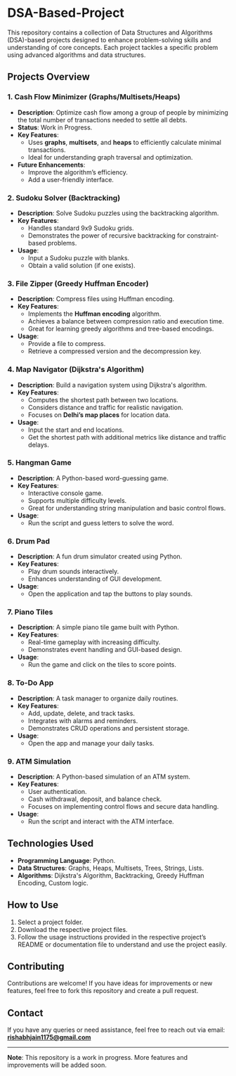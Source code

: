 # DSA-Based-Project

This repository contains a collection of Data Structures and Algorithms (DSA)-based projects designed to enhance problem-solving skills and understanding of core concepts. Each project tackles a specific problem using advanced algorithms and data structures.

## Projects Overview

### 1. **Cash Flow Minimizer (Graphs/Multisets/Heaps)**
   - **Description**: Optimize cash flow among a group of people by minimizing the total number of transactions needed to settle all debts.
   - **Status**: Work in Progress.
   - **Key Features**:
     - Uses **graphs**, **multisets**, and **heaps** to efficiently calculate minimal transactions.
     - Ideal for understanding graph traversal and optimization.
   - **Future Enhancements**:
     - Improve the algorithm’s efficiency.
     - Add a user-friendly interface.

### 2. **Sudoku Solver (Backtracking)**
   - **Description**: Solve Sudoku puzzles using the backtracking algorithm.
   - **Key Features**:
     - Handles standard 9x9 Sudoku grids.
     - Demonstrates the power of recursive backtracking for constraint-based problems.
   - **Usage**:
     - Input a Sudoku puzzle with blanks.
     - Obtain a valid solution (if one exists).

### 3. **File Zipper (Greedy Huffman Encoder)**
   - **Description**: Compress files using Huffman encoding.
   - **Key Features**:
     - Implements the **Huffman encoding** algorithm.
     - Achieves a balance between compression ratio and execution time.
     - Great for learning greedy algorithms and tree-based encodings.
   - **Usage**:
     - Provide a file to compress.
     - Retrieve a compressed version and the decompression key.

### 4. **Map Navigator (Dijkstra's Algorithm)**
   - **Description**: Build a navigation system using Dijkstra's algorithm.
   - **Key Features**:
     - Computes the shortest path between two locations.
     - Considers distance and traffic for realistic navigation.
     - Focuses on **Delhi’s map places** for location data.
   - **Usage**:
     - Input the start and end locations.
     - Get the shortest path with additional metrics like distance and traffic delays.

### 5. **Hangman Game**
   - **Description**: A Python-based word-guessing game.
   - **Key Features**:
     - Interactive console game.
     - Supports multiple difficulty levels.
     - Great for understanding string manipulation and basic control flows.
   - **Usage**:
     - Run the script and guess letters to solve the word.

### 6. **Drum Pad**
   - **Description**: A fun drum simulator created using Python.
   - **Key Features**:
     - Play drum sounds interactively.
     - Enhances understanding of GUI development.
   - **Usage**:
     - Open the application and tap the buttons to play sounds.

### 7. **Piano Tiles**
   - **Description**: A simple piano tile game built with Python.
   - **Key Features**:
     - Real-time gameplay with increasing difficulty.
     - Demonstrates event handling and GUI-based design.
   - **Usage**:
     - Run the game and click on the tiles to score points.

### 8. **To-Do App**
   - **Description**: A task manager to organize daily routines.
   - **Key Features**:
     - Add, update, delete, and track tasks.
     - Integrates with alarms and reminders.
     - Demonstrates CRUD operations and persistent storage.
   - **Usage**:
     - Open the app and manage your daily tasks.

### 9. **ATM Simulation**
   - **Description**: A Python-based simulation of an ATM system.
   - **Key Features**:
     - User authentication.
     - Cash withdrawal, deposit, and balance check.
     - Focuses on implementing control flows and secure data handling.
   - **Usage**:
     - Run the script and interact with the ATM interface.

## Technologies Used
- **Programming Language**: Python.
- **Data Structures**: Graphs, Heaps, Multisets, Trees, Strings, Lists.
- **Algorithms**: Dijkstra's Algorithm, Backtracking, Greedy Huffman Encoding, Custom logic.

## How to Use
1. Select a project folder.
2. Download the respective project files.
3. Follow the usage instructions provided in the respective project’s README or documentation file to understand and use the project easily.

## Contributing
Contributions are welcome! If you have ideas for improvements or new features, feel free to fork this repository and create a pull request.

## Contact
If you have any queries or need assistance, feel free to reach out via email: **rishabhjain1175@gmail.com**

---

**Note**: This repository is a work in progress. More features and improvements will be added soon.
